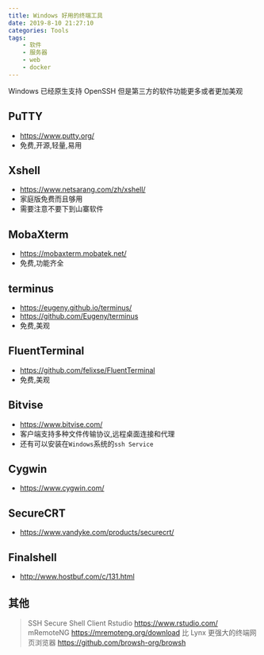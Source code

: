```yaml
---
title: Windows 好用的终端工具
date: 2019-8-10 21:27:10
categories: Tools
tags:
    - 软件
    - 服务器
    - web
    - docker
---
```


Windows 已经原生支持 OpenSSH 但是第三方的软件功能更多或者更加美观

<!--more-->


## PuTTY
- https://www.putty.org/
- 免费,开源,轻量,易用

## Xshell

- https://www.netsarang.com/zh/xshell/
- 家庭版免费而且够用
- 需要注意不要下到山寨软件

## MobaXterm

- https://mobaxterm.mobatek.net/
- 免费,功能齐全

## terminus
- https://eugeny.github.io/terminus/
- https://github.com/Eugeny/terminus
- 免费,美观

## FluentTerminal
- https://github.com/felixse/FluentTerminal
- 免费,美观

## Bitvise

- https://www.bitvise.com/
- 客户端支持多种文件传输协议,远程桌面连接和代理
- 还有可以安装在``Windows``系统的``ssh Service``

## Cygwin

- https://www.cygwin.com/

## SecureCRT

- https://www.vandyke.com/products/securecrt/

## Finalshell

- http://www.hostbuf.com/c/131.html

## 其他

> SSH Secure Shell Client
> Rstudio https://www.rstudio.com/
> mRemoteNG https://mremoteng.org/download
> 比 Lynx 更强大的终端网页浏览器 https://github.com/browsh-org/browsh


